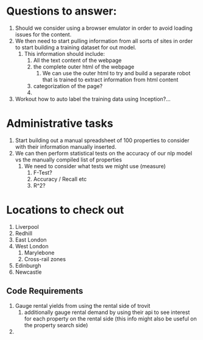 # Questions to answer:
1. Should we consider using a browser emulator in order to avoid loading issues for the content.
2. We then need to start pulling information from all sorts of sites in order to start building a training dataset for out model.
   1. This information should include:
      1. All the text content of the webpage
      2. the complete outer html of the webpage
         1. We can use the outer html to try and build a separate robot that is trained to extract information from html content
      3. categorization of the page?
      4. 
3. Workout how to auto label the training data using Inception?...


# Administrative tasks
1. Start building out a manual spreadsheet of 100 properties to consider with their information manually inserted.
2. We can then perform statistical tests on the accuracy of our nlp model vs the manually compiled list of properties
   1. We need to consider what tests we might use (measure)
      1. F-Test?
      2. Accuracy / Recall etc
      3. R^2?

# Locations to check out
1. Liverpool
2. Redhill
3. East London
4. West London
   1. Marylebone
   2. Cross-rail zones
5. Edinburgh
6. Newcastle

## Code Requirements
1. Gauge rental yields from using the rental side of trovit
   1. additionally gauge rental demand by using their api to see interest for each property on the rental side (this info might also be useful on the property search side)
2. 